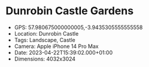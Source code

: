 # Dunrobin Castle Gardens

- GPS: 57.980675000000005,-3.9435305555555558
- Location: Dunrobin Castle
- Tags: Landscape, Castle
- Camera: Apple iPhone 14 Pro Max
- Date: 2023-04-22T15:39:02.000+01:00
- Dimensions: 4032x3024
